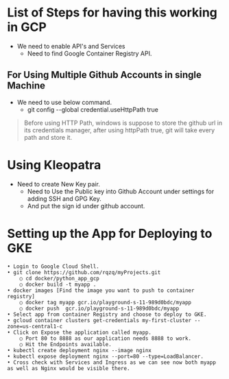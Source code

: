 # List of Steps for having this working in GCP

* We need to enable API's and Services
  * Need to find Google Container Registry API.

## For Using Multiple Github Accounts in single Machine

* We need to use below command.
  * git config --global credential.useHttpPath true

> Before using HTTP Path, windows is suppose to store the github url in its credentials manager, after using httpPath true, git will take every path and store it.

# Using Kleopatra

* Need to create New Key pair.
  * Need to Use the Public key into Github Account under settings for adding SSH and GPG Key.
  * And put the sign id under github account.

# Setting up the App for Deploying to GKE

	• Login to Google Cloud Shell.
	• git clone https://github.com/rqzq/myProjects.git
		○ cd docker/python_app_gcp
		○ docker build -t myapp .
	• docker images [Find the image you want to push to container registry]
		○ docker tag myapp gcr.io/playground-s-11-989d0bdc/myapp
		○ docker push  gcr.io/playground-s-11-989d0bdc/myapp
	• Select app from container Registry and choose to deploy to GKE.
	• gcloud container clusters get-credentials my-first-cluster --zone=us-central1-c
	• Click on Expose the application called myapp.
		○ Port 80 to 8888 as our application needs 8888 to work.
		○ Hit the Endpoints available.
	• kubectl create deployment nginx --image nginx
	• kubectl expose deployment nginx --port=80 --type=LoadBalancer.
	• Cross check with Services and Ingress as we can see now both myapp as well as Nginx would be visible there.
